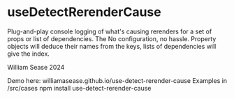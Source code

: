 # useDetectRerenderCause

Plug-and-play console logging of what's causing rerenders for a set of props or list of dependencies.
The
No configuration, no hassle.
Property objects will deduce their names from the keys, lists of dependencies will give the index.

William Sease 2024

Demo here: williamasease.github.io/use-detect-rerender-cause
Examples in /src/cases
npm install use-detect-rerender-cause
